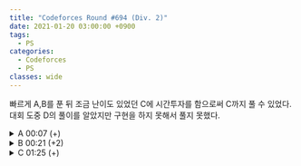 ```yaml
---
title: "Codeforces Round #694 (Div. 2)"
date: 2021-01-20 03:00:00 +0900
tags:
  - PS
categories:
  - Codeforces
  - PS
classes: wide
---
```


<script type="text/javascript" 
src="https://cdn.mathjax.org/mathjax/latest/MathJax.js?config=TeX-AMS_HTML">
</script>

빠르게 A,B를 푼 뒤 조금 난이도 있었던 C에 시간투자를 함으로써 C까지 풀 수 있었다. 대회 도중 D의 풀이를 알았지만 구현을 하지 못해서 풀지 못했다.

<details>
<summary>A 00:07 (+)</summary>

<div markdown="1">

## A. Puzzle From the Future

$$a$$의 가장 앞자리는 1로 고정하고 시작한다.

$$a$$와 $$b$$를 합쳤을 때, 앞자리가 2 또는 0 이라면 합쳤을때 1이 되도록 만들어 주고, 앞의 자리가 1이라면 2 또는 0이 되도록 만들어 주면 된다.

이렇게 만들어진 문자열이 가장 크다.

```cpp
#include <iostream>

int main(void)
{
    std::cin.tie(0);
    std::ios_base::sync_with_stdio(false);
    
    int T;
    std::cin >> T;

    while(T--){
        int N;
        std::cin >> N;
        
        std::string b;
        std::cin >> b;

        std::string a = "1";

        for(int i = 1; i < N; i++){
            int x = (a[i-1] == '1') + (b[i-1] == '1');
            int y = (b[i] == '1');

            if(x == 2 && y == 1){
                a += "0";
            } else if(x == 2 && y == 0){
                a += "1";
            } else if( x== 1 && y == 1){
                a += "1";
            } else if(x == 1 && y == 0){
                a += "0";
            } else {
                a += "1";
            }
        }

        std::cout << a << "\n";
    }
    
    return 0;
}
```

</div>
</details>

<details>
<summary>B 00:21 (+2)</summary>

<div markdown="1">

## B. Strange List

넉넉하게 3만 이하의 소수를 모두 찾아 두고 시작한다.

($$p = d+1$$ 이상의 가장 작은 소수) * ($$p+d$$ 이상의 가장 작은 소수) 가 찾는 답임을 쉽게 알 수 있다.

대회 때 p^3 꼴도 가능하지 않을까? 하고 생각했는데 이거보다 작은 ($$p+d$$ 이상의 소수) 가 존재한다.

```cpp
#include <iostream>
#include <vector>

bool isPrime[30303];

int main(void)
{
    std::cin.tie(0);
    std::ios_base::sync_with_stdio(false);

    std::fill_n(isPrime, 30303, true);

    isPrime[1] = false;

    std::vector<int> primes;

    for (int i = 2; i < 30303; i++)
    {
        if (!isPrime[i])
            continue;
        primes.push_back(i);
        for (int j = i + i; j < 30303; j += i)
        {
            isPrime[j] = false;
        }
    }

    int T;
    std::cin >> T;
    while (T--)
    {
        int d;
        std::cin >> d;

        long long a = *std::lower_bound(primes.begin(), primes.end(), d + 1);
        long long b = *std::lower_bound(primes.begin(), primes.end(), a + d);

        std::cout << std::min(a * b, a * a * a) << "\n";
    }
    return 0;
}
```

</div>
</details>

<details>
<summary>C 01:25 (+)</summary>

<div markdown="1">

## C. Array Destruction

1. 가장 큰 수를 처음에 선택하지 않는 경우, 끝 까지 처리하지 못하게 된다.

따라서 다음에 고르는 두 수중 하나는 남은 수 중 가장 큰 수이다.

2. 두 수를 고르게 되면 다음에 고르게 되는 수가 정해진다.

따라서 다음에 고르게 되는 수를 빠르게 찾는 것이 중요하다.

### 나이브한 $$O(N^3)$$ 풀이

어떤 수열이 주어졌을 때, 그 수열에서 가장 큰 값은 무조건 선택해야한다.
우리는 그 값과 더했을때 목표하는 $$x$$가 나오도록하는 값을 찾고싶다. 선형탐색을 통해 $$O(N)$$에 이를 찾을 수 있고, 모든 시작 $$x$$값 $$N$$개에 대해 이를 수행하면 하나의 $$x$$값 마다 $$O(N)$$번의 $$O(N)$$의 선형 탐색을 하므로 전체 시간복잡도는 $$O(N^3)$$ 이다.

### multiset을 이용한 $$O(N^2lgN)$$풀이

우리는 위 풀이에서 "선형탐색"하는 과정을 최적화 시킬 수 있다. 이분탐색을 이용하면 좋겠지만, 수열의 중간에서 값이 erase 되기 때문에 vector를 이용하면 $$O(N^3)$$이 된다. multiset을 이용하면서 find 와 erase 함수를 이용하면 $$O(lgN)$$에 탐색과 삭제를 할 수 있다. 즉, 전체 시간복잡도는 $$O(N^2lgN)$$이 된다.

```cpp
#include <iostream>
#include <vector>
#include <algorithm>
#include <set>

bool visited[2020];
std::multiset<int> v;
std::multiset<int> vv;

bool solve(int x, std::multiset<int>::iterator it)
{
    int max = *it;
    vv.erase(it);
    it = vv.find(x - max);
    if (it == vv.end())
    {
        return false;
    }
    vv.erase(it);
    if (vv.empty())
        return true;
    return solve(max, --vv.end());
}

bool solve2(int x, std::multiset<int>::iterator it)
{
    int max = *it;
    vv.erase(it);
    it = vv.find(x - max);
    vv.erase(it);
    std::cout << max << " " << x - max << "\n";
    if (vv.empty())
        return true;
    return solve2(max, --vv.end());
}

int main(void)
{
    std::cin.tie(0);
    std::ios_base::sync_with_stdio(false);

    int T;
    std::cin >> T;
    while (T--)
    {
        int N;
        std::cin >> N;
        std::fill_n(visited, 2 * N + 10, false);
        v.clear();

        int x;
        for (int i = 0; i < 2 * N; i++)
        {
            std::cin >> x;
            v.insert(x);
            vv.insert(x);
        }

        bool success = false;

        for (auto it = v.begin(); it != --v.end(); it++)
        {
            vv = v;
            x = *it + *(--vv.end());
            success = solve(x, --vv.end());
            if (success)
                break;
        }
        vv = v;

        if (success)
        {
            std::cout << "YES\n"
                      << x << "\n";
            solve2(x, --vv.end());
        }
        else
        {
            std::cout << "NO\n";
        }
    }

    return 0;
}
```

</div>
</details>
